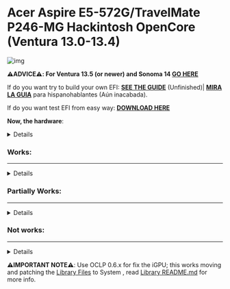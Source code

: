 # Acer Aspire E5-572G/TravelMate P246-MG Hackintosh OpenCore (Ventura 13.0-13.4)

[GO HERE]: https://github.com/sebasrock156/Acer-E5-572-TMP246-OpenCore/tree/Sonoma-beta/README.md
[Library Files]: https://github.com/sebasrock156/Acer-E5-572-TMP246-OpenCore/tree/Ventura/System/Library
[Library README.md]: https://github.com/sebasrock156/Acer-E5-572-TMP246-OpenCore/blob/Ventura/System/Library/README.md
[DOWNLOAD HERE]: https://github.com/sebasrock156/Acer-E5-572-TMP246-OpenCore/releases/tag/ventura-05
[SEE THE GUIDE]: https://github.com/sebasrock156/Acer-E5-572-TMP246-OpenCore/tree/Ventura/GUIDE.md
[MIRA LA GUIA]: https://github.com/sebasrock156/Acer-E5-572-TMP246-OpenCore/tree/Ventura/GUIA.md

![img](https://i.imgur.com/YKIPyaT.png)

**⚠️ADVICE⚠️: For Ventura 13.5 (or newer) and Sonoma 14 [GO HERE]**

If do you want try to build your own EFI:
**[SEE THE GUIDE]** (Unfinished)| **[MIRA LA GUIA]** para hispanohablantes (Aún inacabada).

If do you want test EFI from easy way:
**[DOWNLOAD HERE]**

**Now, the hardware**:

<details>

Hardware | Model
--- |:--:
CPU | i7 5500U 2 Cores/4 Threads@2,4Ghz
iGPU| Intel HD Graphics 5500
Audio Card | Realtek ALC283
dGPU | NVIDIA GeForce 820M (Not supported on MacOS)
WLAN Card | Intel Dual Band AC 3160 (From E5-471G)
Ethernet | Realtek RTL8168
---
 
**Now, some minimum hardware recommendations**:

---

Hardware | Model
--- |:--:
RAM | Any Samsung, Hynix or Kingston DDR3 8GB(4GBx2).
Audio Card | Any Realtek Audio Card (some Broadcom cards may not work).
WLAN Card | Any Intel network card (A few Realtek cards works externally; Intel supported cards is listed below).
SATA Drive	| Any Solid State Drive (SSD) with 240GB of storage.
IDE Drive | Add a caddy for SATA Output, then, I recommend any Hard Disk with 500GB/1000GB of storage.
---
 
</details>

### Works:
---
<details>

- Opencore 0.9.2 ✅ 

- Installer Boot ✅ (installation is a less of 35 minutes with SSD)

- System Boot ✅ (It's fixed disabling SecureBootModel from config.plist)

- Ethernet ✅

- Audio Card ✅ (Now it's fixed using **-lilubetaall** and **-alcbeta** args)

- Microphone ✅ (Now it's working)

- Camera ✅ (Now works pretty well)

- Battery charging and stats ✅

- USB Devices ✅ (2.0, 3.0/3.1)

- Screen ✅ (1366x768 to 1080x1920)

- VGA ✅ (Tested with a 1024x1280 screen)

<details>
 
 ![img](https://i.imgur.com/N6Z3nJD.png)
 
</details>

- HDMI ✅

- Screen Backlit ✅ (Backlight work as in Linux distros)

**For using brightness control: pressing "Pause" (up backlit ☀+) and "Lock Scroll" (down Backlit ☼-)**.

- Wi-Fi ✅ (altrough is some slow to connect)

- Bluetooth ✅ (Now it's working).
 
</details>


### Partially Works:

---
<details>

- Graphics ✅❌ (Natively, doesn't work (*by Apple dropped hardware with this MacOS Version*), but try to patch with OCLP 0.6.5 or newer; for enable it, delete **-igfxvesa** boot argument after to patch with OCLP; if **-igfxvesa** argument isn't available, add it for install system and first boot; this, enable the generic GPU drivers with 4MB of VRAM only).

- VoodooPS2Controller ✅❌ (Works, but touchpad is broken, **DON'T TRY TO ENABLE IT**; Internal keyboard and external devices, works; If after to boot, keyboard doesn't work, use the Touchpad shortcut and reboot to MacOS again).

</details>


### Not works:
---

<details>
 
 
- Touchpad ❌ (**DON'T TRY TO ENABLE IT** makes break the laptop keyboard).

- Card reader ❌ (Try booting with their kexts causes kernel panics)

- EA Origin ❌ (IDK why it isn't work)
</details>


**⚠️IMPORTANT NOTE⚠️**:
Use OCLP 0.6.x for fix the iGPU; this works moving and patching the [Library Files] to System , read [Library README.md] for more info.


 
